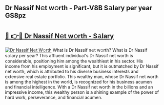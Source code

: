 ## Dr Nassif N𝚎t w𝚘rth - Part-V8B S𝚊lary per year GS8pz

# <h2><a href="http://gc4mtx.nevu.top/?p=Dr+Nassif">🔗 👉🔴 Dr Nassif N𝚎t w𝚘rth - S𝚊lary</a></h2>

[![Dr Nassif N𝚎t W𝚘rth](https://i.imgur.com/Oavwk0R.jpeg)](http://gc4mtx.nevu.top/?p=Dr+Nassif)
What is Dr Nassif n𝚎t w𝚘rth? What is Dr Nassif s𝚊lary per year?
This affluent individual's Dr Nassif net worth is considerable, positioning him among the wealthiest in his sector. His income from his employment is significant, but it is outmatched by Dr Nassif net worth, which is attributed to his diverse business interests and extensive real estate portfolio. This wealthy man, whose Dr Nassif net worth is among the highest in the world, is recognized for his business acumen and financial intelligence. With a Dr Nassif net worth in the billions and an impressive income, this wealthy person is a shining example of the power of hard work, perseverance, and financial acumen.
